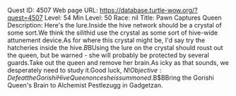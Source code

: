 Quest ID: 4507
Web page URL: https://database.turtle-wow.org/?quest=4507
Level: 54
Min Level: 50
Race: nil
Title: Pawn Captures Queen
Description: Here's the lure.Inside the hive network should be a crystal of some sort.We think the silithid use the crystal as some sort of hive-wide attunement device.As for where this crystal might be, I'd say try the hatcheries inside the hive.$B$BUsing the lure on the crystal should roust out the queen, but be warned - she will probably be protected by several guards.Take out the queen and remove her brain.As icky as that sounds, we desperately need to study it.Good luck, $N!
Objective: Defeat the Gorishi Hive Queen once she is summoned.$B$BBring the Gorishi Queen's Brain to Alchemist Pestlezugg in Gadgetzan.
